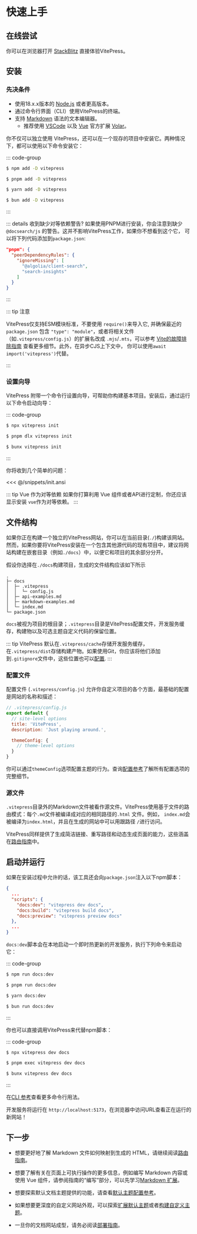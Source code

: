 # 快速上手

## 在线尝试

你可以在浏览器打开 [StackBlitz](https://vitepress.new) 直接体验VitePress。

## 安装

### 先决条件

+ 使用18.x.x版本的 [Node.js](https://nodejs.cn/) 或者更高版本。
+ 通过命令行界面（CLI）使用VitePress的终端。
+ 支持 [Markdown](https://en.wikipedia.org/wiki/Markdown) 语法的文本编辑器。
  + 推荐使用 [VSCode](https://code.visualstudio.com/) 以及 [Vue](https://cn.vuejs.org/) 官方扩展 [Volar](https://marketplace.visualstudio.com/items?itemName=Vue.volar)。

你不仅可以独立使用 VitePress，还可以在一个现存的项目中安装它。两种情况下，都可以使用以下命令安装它：

::: code-group

``` sh [npm]
$ npm add -D vitepress
```

```sh [pnpm]
$ pnpm add -D vitepress
```

```sh [yarn]
$ yarn add -D vitepress
```

```sh [bun]
$ bun add -D vitepress
```

:::

::: details 收到缺少对等依赖警告?
如果使用PNPM进行安装，你会注意到缺少 `@docsearch/js` 的警告。这并不影响VitePress工作，如果你不想看到这个它， 可以将下列代码添加到`package.json`:

```json
"pnpm": {
  "peerDependencyRules": {
    "ignoreMissing": [
      "@algolia/client-search",
      "search-insights"
    ]
  }
}
```

:::

::: tip 注意

VitePress仅支持ESM模块标准，不要使用 `require()`来导入它, 并确保最近的 `package.json` 包含 `"type": "module"`，或者将相关文件（如`.vitepress/config.js`）的扩展名改成 `.mjs`/`.mts`，可以参考 [Vite的故障排除指南](http://vitejs.dev/guide/troubleshooting.html#this-package-is-esm-only) 查看更多细节。此外，在异步CJS上下文中， 你可以使用`await import('vitepress')`代替。

:::

### 设置向导

VitePress 附带一个命令行设置向导，可帮助你构建基本项目。安装后，通过运行以下命令启动向导：

::: code-group

```sh [npm]
$ npx vitepress init
```

```sh [pnpm]
$ pnpm dlx vitepress init
```

```sh [bun]
$ bunx vitepress init
```

:::

你将收到几个简单的问题：

<<< @/snippets/init.ansi

::: tip Vue 作为对等依赖
如果你打算利用 Vue 组件或者API进行定制，你还应该显示安装 `vue`作为对等依赖。
:::

## 文件结构

如果你正在构建一个独立的VitePress网站，你可以在当前目录(`./`)构建该网站。然而，如果你要将VitePress安装在一个包含其他源代码的现有项目中，建议将网站构建在嵌套目录（例如`./docs`）中，以便它和项目的其余部分分开。

假设你选择在`./docs`构建项目，生成的文件结构应该如下所示

```
.
├─ docs
│  ├─ .vitepress
│  │  └─ config.js
│  ├─ api-examples.md
│  ├─ markdown-examples.md
│  └─ index.md
└─ package.json
```

`docs`被视为项目的根目录；`.vitepress`目录是VitePress配置文件，开发服务缓存，构建物以及可选主题自定义代码的保留位置。

::: tip
VitePress 默认在`.vitepress/cache`存储开发服务缓存，在`.vitepress/dist`存储构建产物。如果使用Git，你应该将他们添加到`.gitignore`文件中，这些位置也可以[配置](../reference/site-config#输出目录).
:::

### 配置文件

配置文件 (`.vitepress/config.js`) 允许你自定义项目的各个方面，最基础的配置是网站的名称和描述：

```js
// .vitepress/config.js
export default {
  // site-level options
  title: 'VitePress',
  description: 'Just playing around.',

  themeConfig: {
    // theme-level options
  }
}
```
你可以通过`themeConfig`选项配置主题的行为。查询[配置参考](../reference/site-config)了解所有配置选项的完整细节。

### 源文件

`.vitepress`目录外的Markdown文件被看作源文件。VitePress使用基于文件的路由模式：每个`.md`文件被编译成对应的相同路径的`.html` 文件。例如， `index.md`会被编译为`index.html`，并且在生成的网站中可以用跟路径 `/`进行访问。

VitePress同样提供了生成简洁链接、重写路径和动态生成页面的能力，这些涵盖在[路由指南](./routing)中。

## 启动并运行

如果在安装过程中允许的话，该工具还会向`package.json`注入以下npm脚本：

```json
{
  ...
  "scripts": {
    "docs:dev": "vitepress dev docs",
    "docs:build": "vitepress build docs",
    "docs:preview": "vitepress preview docs"
  },
  ...
}
```

`docs:dev`脚本会在本地启动一个即时热更新的开发服务，执行下列命令来启动它：

::: code-group

```sh [npm]
$ npm run docs:dev
```

```sh [pnpm]
$ pnpm run docs:dev
```

```sh [yarn]
$ yarn docs:dev
```

```sh [bun]
$ bun run docs:dev
```

:::

你也可以直接调用VitePress来代替npm脚本：

::: code-group

```sh [npm]
$ npx vitepress dev docs
```

```sh [pnpm]
$ pnpm exec vitepress dev docs
```

```sh [bun]
$ bunx vitepress dev docs
```

:::

在[CLI 参考](../reference/cli)查看更多命令行用法。

开发服务将运行在 `http://localhost:5173`，在浏览器中访问URL查看正在运行的新网站！

## 下一步

- 想要更好地了解 Markdown 文件如何映射到生成的 HTML，请继续阅读[路由指南](./routing)。

- 想要了解有关在页面上可执行操作的更多信息，例如编写 Markdown 内容或使用 Vue 组件，请参阅指南的“编写”部分，可以先学习[Markdown 扩展](./markdown)。

- 想要探索默认文档主题提供的功能，请查看[默认主题配置参考](../reference/default-theme-config)。

- 如果想要更深度的自定义网站外观，可以探索[扩展默认主题](./extending-default-theme)或者[构建自定义主题](./custom-theme)。

- 一旦你的文档网站成型，请务必阅读[部署指南](./deploy)。
